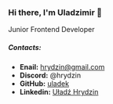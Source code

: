 ### Hi there, I'm Uladzimir 👋
Junior Frontend Developer

##### _Contacts_:


* **Enail:** <hrydzin@gmail.com>
* **Discord:** @hrydzin 
* **GitHub:** [uladek](https://github.com/uladek)
* **Linkedin:** [Uładź Hrydzin](https://www.linkedin.com/in/uładź-hrydzin-49901890/)

<!--
**uladek/uladek** is a ✨ _special_ ✨ repository because its `README.md` (this file) appears on your GitHub profile.

Here are some ideas to get you started:

- 🔭 I’m currently working on ...
- 🌱 I’m currently learning ...
- 👯 I’m looking to collaborate on ...
- 🤔 I’m looking for help with ...
- 💬 Ask me about ...
- 📫 How to reach me: ...
- 😄 Pronouns: ...
- ⚡ Fun fact: ...
-->

